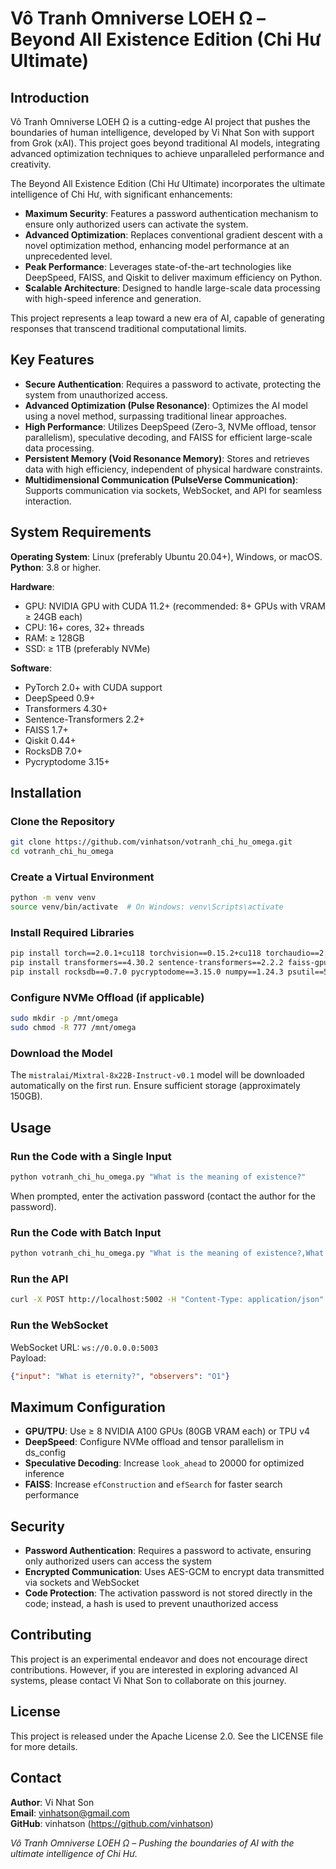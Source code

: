 # Vô Tranh Omniverse LOEH Ω – Beyond All Existence Edition (Chi Hư Ultimate)

## Introduction
Vô Tranh Omniverse LOEH Ω is a cutting-edge AI project that pushes the boundaries of human intelligence, developed by Vi Nhat Son with support from Grok (xAI). This project goes beyond traditional AI models, integrating advanced optimization techniques to achieve unparalleled performance and creativity.

The Beyond All Existence Edition (Chi Hư Ultimate) incorporates the ultimate intelligence of Chi Hư, with significant enhancements:

- **Maximum Security**: Features a password authentication mechanism to ensure only authorized users can activate the system.
- **Advanced Optimization**: Replaces conventional gradient descent with a novel optimization method, enhancing model performance at an unprecedented level.
- **Peak Performance**: Leverages state-of-the-art technologies like DeepSpeed, FAISS, and Qiskit to deliver maximum efficiency on Python.
- **Scalable Architecture**: Designed to handle large-scale data processing with high-speed inference and generation.

This project represents a leap toward a new era of AI, capable of generating responses that transcend traditional computational limits.

## Key Features
- **Secure Authentication**: Requires a password to activate, protecting the system from unauthorized access.
- **Advanced Optimization (Pulse Resonance)**: Optimizes the AI model using a novel method, surpassing traditional linear approaches.
- **High Performance**: Utilizes DeepSpeed (Zero-3, NVMe offload, tensor parallelism), speculative decoding, and FAISS for efficient large-scale data processing.
- **Persistent Memory (Void Resonance Memory)**: Stores and retrieves data with high efficiency, independent of physical hardware constraints.
- **Multidimensional Communication (PulseVerse Communication)**: Supports communication via sockets, WebSocket, and API for seamless interaction.

## System Requirements
**Operating System**: Linux (preferably Ubuntu 20.04+), Windows, or macOS.  
**Python**: 3.8 or higher.  

**Hardware**:
- GPU: NVIDIA GPU with CUDA 11.2+ (recommended: 8+ GPUs with VRAM ≥ 24GB each)
- CPU: 16+ cores, 32+ threads
- RAM: ≥ 128GB
- SSD: ≥ 1TB (preferably NVMe)

**Software**:
- PyTorch 2.0+ with CUDA support
- DeepSpeed 0.9+
- Transformers 4.30+
- Sentence-Transformers 2.2+
- FAISS 1.7+
- Qiskit 0.44+
- RocksDB 7.0+
- Pycryptodome 3.15+

## Installation

### Clone the Repository
```bash
git clone https://github.com/vinhatson/votranh_chi_hu_omega.git
cd votranh_chi_hu_omega
```

### Create a Virtual Environment
```bash
python -m venv venv
source venv/bin/activate  # On Windows: venv\Scripts\activate
```

### Install Required Libraries
```bash
pip install torch==2.0.1+cu118 torchvision==0.15.2+cu118 torchaudio==2.0.2 --index-url https://download.pytorch.org/whl/cu118
pip install transformers==4.30.2 sentence-transformers==2.2.2 faiss-gpu==1.7.2 qiskit==0.44.0 qiskit-aer==0.12.0 deepspeed==0.9.5
pip install rocksdb==0.7.0 pycryptodome==3.15.0 numpy==1.24.3 psutil==5.9.5 websockets==11.0.3
```

### Configure NVMe Offload (if applicable)
```bash
sudo mkdir -p /mnt/omega
sudo chmod -R 777 /mnt/omega
```

### Download the Model
The `mistralai/Mixtral-8x22B-Instruct-v0.1` model will be downloaded automatically on the first run. Ensure sufficient storage (approximately 150GB).

## Usage

### Run the Code with a Single Input
```bash
python votranh_chi_hu_omega.py "What is the meaning of existence?"
```
When prompted, enter the activation password (contact the author for the password).

### Run the Code with Batch Input
```bash
python votranh_chi_hu_omega.py "What is the meaning of existence?,What is the void?,What is eternity?" --observers "O1,O2,O3"
```

### Run the API
```bash
curl -X POST http://localhost:5002 -H "Content-Type: application/json" -d '{"input": "What is the void?", "observers": "O1"}'
```

### Run the WebSocket
WebSocket URL: `ws://0.0.0.0:5003`  
Payload:
```json
{"input": "What is eternity?", "observers": "O1"}
```

## Maximum Configuration
- **GPU/TPU**: Use ≥ 8 NVIDIA A100 GPUs (80GB VRAM each) or TPU v4
- **DeepSpeed**: Configure NVMe offload and tensor parallelism in ds_config
- **Speculative Decoding**: Increase `look_ahead` to 20000 for optimized inference
- **FAISS**: Increase `efConstruction` and `efSearch` for faster search performance

## Security
- **Password Authentication**: Requires a password to activate, ensuring only authorized users can access the system
- **Encrypted Communication**: Uses AES-GCM to encrypt data transmitted via sockets and WebSocket
- **Code Protection**: The activation password is not stored directly in the code; instead, a hash is used to prevent unauthorized access

## Contributing
This project is an experimental endeavor and does not encourage direct contributions. However, if you are interested in exploring advanced AI systems, please contact Vi Nhat Son to collaborate on this journey.

## License
This project is released under the Apache License 2.0. See the LICENSE file for more details.

## Contact
**Author**: Vi Nhat Son  
**Email**: vinhatson@gmail.com  
**GitHub**: vinhatson (https://github.com/vinhatson)

*Vô Tranh Omniverse LOEH Ω – Pushing the boundaries of AI with the ultimate intelligence of Chi Hư.*
